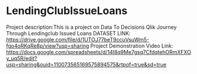 # LendingClubIssueLoans
Project description:This is a project on Data To Decisions Qlik Journey Through Lendingclub Issued Loans
DATASET LINK: https://drive.google.com/file/d/1UTOJ77beT9ccuVsuWm5-fgo4oRKqRe8p/view?usp=sharing
Project Demonstration Video Link:  https://docs.google.com/spreadsheets/d/14I8q9Me7gsq7CfdqtehORmXFXOy_uq5R/edit?usp=sharing&ouid=110073565169575894575&rtpof=true&sd=true
